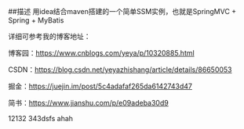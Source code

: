 ##描述
用idea结合maven搭建的一个简单SSM实例，也就是SpringMVC + Spring + MyBatis

详细可参考我的博客地址：

博客园：https://www.cnblogs.com/yeya/p/10320885.html

CSDN：https://blog.csdn.net/yeyazhishang/article/details/86650053

掘金：https://juejin.im/post/5c4adafaf265da6142743d47

简书：https://www.jianshu.com/p/e09adeba30d9



12132
343dsfs
ahah
